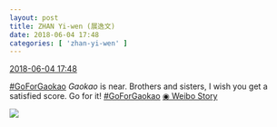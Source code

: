 ```yaml
---
layout: post
title: ZHAN Yi-wen (展逸文)
date: 2018-06-04 17:48
categories: [ 'zhan-yi-wen' ]
---
```


<div class="weibo-info">
  <a href="https://weibo.com/6108090526/GjP4A70Ht">2018-06-04 17:48</a>
</div>

[#GoForGaokao](http://s.weibo.com/weibo/%23%E9%AB%98%E8%80%83%E5%8A%A0%E6%B2%B9%23) *Gaokao* is near. Brothers and sisters, I wish you get a satisfied score. Go for it! [#GoForGaokao](http://s.weibo.com/weibo/%23%E9%AB%98%E8%80%83%E5%8A%A0%E6%B2%B9%23) [◉ Weibo Story](https://m.weibo.cn/c/story/player?oid=1042151:23135424247245601551431_6)

<!-- more -->

<a href="//f.us.sinaimg.cn/001rwZlvlx07l00oU0IM010402009qMG0k010.mp4?Expires=1528379268&ssig=3SZc22zYZ4&KID=unistore,video">
  <img class="weibo-pic-preview" src="http://wx2.sinaimg.cn/large/006FmVn8ly8frzaj4d77pj30f00qowhh.jpg" />
</a>
